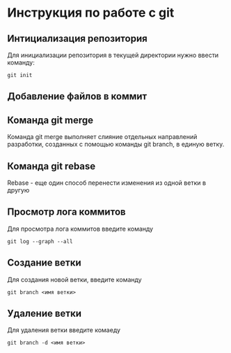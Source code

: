 # Инструкция по работе с git

## Интициализация репозитория

Для инициализации репозитория в текущей директории нужно ввести команду:
```
git init
```
## Добавление файлов в коммит

## Команда git merge

Команда git merge выполняет слияние отдельных направлений разработки, созданных с помощью команды git branch, в единую ветку.

## Команда git rebase

Rebase - еще один способ перенести изменения из одной ветки в другую


## Просмотр лога коммитов

Для просмотра лога коммитов введите команду
```
git log --graph --all
```

## Создание ветки

Для создания новой ветки, введите команду
```
git branch <имя ветки>
```

## Удаление ветки

Для удаления ветки введите комаеду 

```
git branch -d <имя ветки>
```

